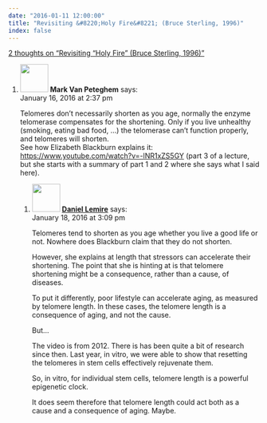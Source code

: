 ```yaml
---
date: "2016-01-11 12:00:00"
title: "Revisiting &#8220;Holy Fire&#8221; (Bruce Sterling, 1996)"
index: false
---
```


[2 thoughts on &ldquo;Revisiting &#8220;Holy Fire&#8221; (Bruce Sterling, 1996)&rdquo;](/lemire/blog/2016/01-11-revisiting-holy-fire-bruce-sterlin-1996)

<ol class="comment-list">
<li id="comment-222292" class="comment even thread-even depth-1 parent">
<div class="comment-author vcard">
<img alt src="https://secure.gravatar.com/avatar/cc1eef12421e638d24f552d56867ba82?s=56&#038;d=mm&#038;r=g" srcset="https://secure.gravatar.com/avatar/cc1eef12421e638d24f552d56867ba82?s=112&#038;d=mm&#038;r=g 2x" class="avatar avatar-56 photo" height="56" width="56" decoding="async" /> <b class="fn">Mark Van Peteghem</b> <span class="says">says:</span> </div>
<div class="comment-metadata"><time datetime="2016-01-16T14:37:40+00:00">January 16, 2016 at 2:37 pm</time></a> </div>
<div class="comment-content">
<p>Telomeres don&rsquo;t necessarily shorten as you age, normally the enzyme telomerase compensates for the shortening. Only if you live unhealthy (smoking, eating bad food, &#8230;) the telomerase can&rsquo;t function properly, and telomeres will shorten.<br/>
See how Elizabeth Blackburn explains it: <a href="https://www.youtube.com/watch?v=-lNR1xZS5GY" rel="nofollow ugc">https://www.youtube.com/watch?v=-lNR1xZS5GY</a> (part 3 of a lecture, but she starts with a summary of part 1 and 2 where she says what I said here).</p>
</div>
<ol class="children">
<li id="comment-222617" class="comment byuser comment-author-lemire bypostauthor odd alt depth-2">
<div class="comment-author vcard">
<img alt src="https://secure.gravatar.com/avatar/2ca999bef9535950f5b84281a4dab006?s=56&#038;d=mm&#038;r=g" srcset="https://secure.gravatar.com/avatar/2ca999bef9535950f5b84281a4dab006?s=112&#038;d=mm&#038;r=g 2x" class="avatar avatar-56 photo" height="56" width="56" decoding="async" /> <b class="fn"><a href="https://lemire.me/en/" class="url" rel="ugc">Daniel Lemire</a></b> <span class="says">says:</span> </div>
<div class="comment-metadata"><time datetime="2016-01-18T15:09:46+00:00">January 18, 2016 at 3:09 pm</time></a> </div>
<div class="comment-content">
<p>Telomeres tend to shorten as you age whether you live a good life or not. Nowhere does Blackburn claim that they do not shorten. </p>
<p>However, she explains at length that stressors can accelerate their shortening. The point that she is hinting at is that telomere shortening might be a consequence, rather than a cause, of diseases.</p>
<p>To put it differently, poor lifestyle can accelerate aging, as measured by telomere length. In these cases, the telomere length is a consequence of aging, and not the cause.</p>
<p>But&#8230;</p>
<p>The video is from 2012. There is has been quite a bit of research since then. Last year, in vitro, we were able to show that resetting the telomeres in stem cells effectively rejuvenate them.</p>
<p>So, in vitro, for individual stem cells, telomere length is a powerful epigenetic clock.</p>
<p>It does seem therefore that telomere length could act both as a cause and a consequence of aging. Maybe.</p>
</div>
</li>
</ol>
</li>
</ol>
